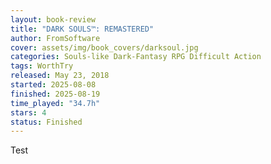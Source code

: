 ```yaml
---
layout: book-review
title: "DARK SOULS™: REMASTERED"
author: FromSoftware
cover: assets/img/book_covers/darksoul.jpg
categories: Souls-like Dark-Fantasy RPG Difficult Action
tags: WorthTry
released: May 23, 2018
started: 2025-08-08
finished: 2025-08-19
time_played: "34.7h"
stars: 4
status: Finished
---
```


Test